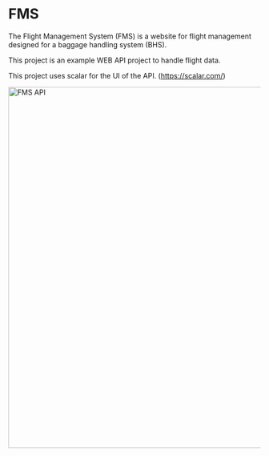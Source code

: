 # FMS
The Flight Management System (FMS) is a website for flight management designed for a baggage handling system (BHS). 

This project is an example WEB API project to handle flight data.

This project uses scalar for the UI of the API. (https://scalar.com/)

<img width="1186" height="721" alt="FMS API" src="https://github.com/user-attachments/assets/f6223cdb-71e1-4aaa-881a-dc6df9628241" />
